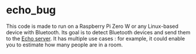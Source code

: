 # echo_bug

This code is made to run on a Raspberry Pi Zero W or any Linux-based device with Bluetooth. Its goal is to detect Bluetooth devices and send them to the [Echo server](https://github.com/a2br/echo-mum). It has multiple use cases : for example, it could enable you to estimate how many people are in a room.
